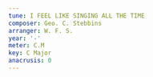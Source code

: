 ```yaml
---
tune: I FEEL LIKE SINGING ALL THE TIME
composer: Geo. C. Stebbins
arranger: W. F. S.
year: '-'
meter: C.M
key: C Major
anacrusis: 0
---
```

